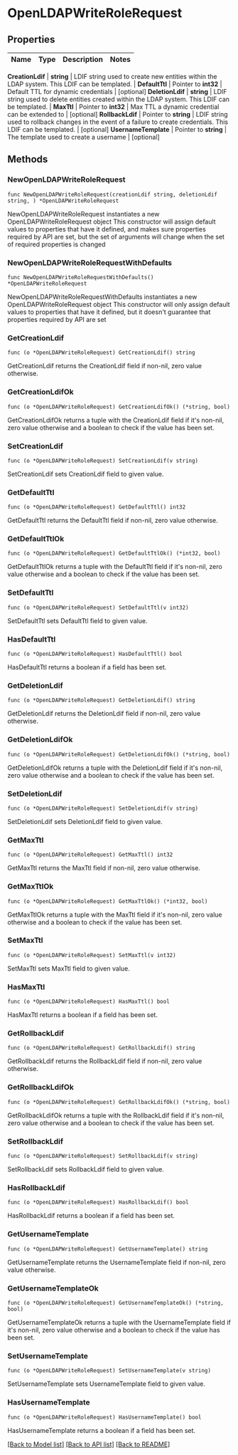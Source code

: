 # OpenLDAPWriteRoleRequest


## Properties

Name | Type | Description | Notes
------------ | ------------- | ------------- | -------------


**CreationLdif** | **string** | LDIF string used to create new entities within the LDAP system. This LDIF can be templated. | 
**DefaultTtl** | Pointer to **int32** | Default TTL for dynamic credentials | [optional] 
**DeletionLdif** | **string** | LDIF string used to delete entities created within the LDAP system. This LDIF can be templated. | 
**MaxTtl** | Pointer to **int32** | Max TTL a dynamic credential can be extended to | [optional] 
**RollbackLdif** | Pointer to **string** | LDIF string used to rollback changes in the event of a failure to create credentials. This LDIF can be templated. | [optional] 
**UsernameTemplate** | Pointer to **string** | The template used to create a username | [optional] 



## Methods


### NewOpenLDAPWriteRoleRequest

`func NewOpenLDAPWriteRoleRequest(creationLdif string, deletionLdif string, ) *OpenLDAPWriteRoleRequest`

NewOpenLDAPWriteRoleRequest instantiates a new OpenLDAPWriteRoleRequest object
This constructor will assign default values to properties that have it defined,
and makes sure properties required by API are set, but the set of arguments
will change when the set of required properties is changed

### NewOpenLDAPWriteRoleRequestWithDefaults

`func NewOpenLDAPWriteRoleRequestWithDefaults() *OpenLDAPWriteRoleRequest`

NewOpenLDAPWriteRoleRequestWithDefaults instantiates a new OpenLDAPWriteRoleRequest object
This constructor will only assign default values to properties that have it defined,
but it doesn't guarantee that properties required by API are set


### GetCreationLdif

`func (o *OpenLDAPWriteRoleRequest) GetCreationLdif() string`

GetCreationLdif returns the CreationLdif field if non-nil, zero value otherwise.

### GetCreationLdifOk

`func (o *OpenLDAPWriteRoleRequest) GetCreationLdifOk() (*string, bool)`

GetCreationLdifOk returns a tuple with the CreationLdif field if it's non-nil, zero value otherwise
and a boolean to check if the value has been set.

### SetCreationLdif

`func (o *OpenLDAPWriteRoleRequest) SetCreationLdif(v string)`

SetCreationLdif sets CreationLdif field to given value.





### GetDefaultTtl

`func (o *OpenLDAPWriteRoleRequest) GetDefaultTtl() int32`

GetDefaultTtl returns the DefaultTtl field if non-nil, zero value otherwise.

### GetDefaultTtlOk

`func (o *OpenLDAPWriteRoleRequest) GetDefaultTtlOk() (*int32, bool)`

GetDefaultTtlOk returns a tuple with the DefaultTtl field if it's non-nil, zero value otherwise
and a boolean to check if the value has been set.

### SetDefaultTtl

`func (o *OpenLDAPWriteRoleRequest) SetDefaultTtl(v int32)`

SetDefaultTtl sets DefaultTtl field to given value.


### HasDefaultTtl

`func (o *OpenLDAPWriteRoleRequest) HasDefaultTtl() bool`

HasDefaultTtl returns a boolean if a field has been set.




### GetDeletionLdif

`func (o *OpenLDAPWriteRoleRequest) GetDeletionLdif() string`

GetDeletionLdif returns the DeletionLdif field if non-nil, zero value otherwise.

### GetDeletionLdifOk

`func (o *OpenLDAPWriteRoleRequest) GetDeletionLdifOk() (*string, bool)`

GetDeletionLdifOk returns a tuple with the DeletionLdif field if it's non-nil, zero value otherwise
and a boolean to check if the value has been set.

### SetDeletionLdif

`func (o *OpenLDAPWriteRoleRequest) SetDeletionLdif(v string)`

SetDeletionLdif sets DeletionLdif field to given value.





### GetMaxTtl

`func (o *OpenLDAPWriteRoleRequest) GetMaxTtl() int32`

GetMaxTtl returns the MaxTtl field if non-nil, zero value otherwise.

### GetMaxTtlOk

`func (o *OpenLDAPWriteRoleRequest) GetMaxTtlOk() (*int32, bool)`

GetMaxTtlOk returns a tuple with the MaxTtl field if it's non-nil, zero value otherwise
and a boolean to check if the value has been set.

### SetMaxTtl

`func (o *OpenLDAPWriteRoleRequest) SetMaxTtl(v int32)`

SetMaxTtl sets MaxTtl field to given value.


### HasMaxTtl

`func (o *OpenLDAPWriteRoleRequest) HasMaxTtl() bool`

HasMaxTtl returns a boolean if a field has been set.




### GetRollbackLdif

`func (o *OpenLDAPWriteRoleRequest) GetRollbackLdif() string`

GetRollbackLdif returns the RollbackLdif field if non-nil, zero value otherwise.

### GetRollbackLdifOk

`func (o *OpenLDAPWriteRoleRequest) GetRollbackLdifOk() (*string, bool)`

GetRollbackLdifOk returns a tuple with the RollbackLdif field if it's non-nil, zero value otherwise
and a boolean to check if the value has been set.

### SetRollbackLdif

`func (o *OpenLDAPWriteRoleRequest) SetRollbackLdif(v string)`

SetRollbackLdif sets RollbackLdif field to given value.


### HasRollbackLdif

`func (o *OpenLDAPWriteRoleRequest) HasRollbackLdif() bool`

HasRollbackLdif returns a boolean if a field has been set.




### GetUsernameTemplate

`func (o *OpenLDAPWriteRoleRequest) GetUsernameTemplate() string`

GetUsernameTemplate returns the UsernameTemplate field if non-nil, zero value otherwise.

### GetUsernameTemplateOk

`func (o *OpenLDAPWriteRoleRequest) GetUsernameTemplateOk() (*string, bool)`

GetUsernameTemplateOk returns a tuple with the UsernameTemplate field if it's non-nil, zero value otherwise
and a boolean to check if the value has been set.

### SetUsernameTemplate

`func (o *OpenLDAPWriteRoleRequest) SetUsernameTemplate(v string)`

SetUsernameTemplate sets UsernameTemplate field to given value.


### HasUsernameTemplate

`func (o *OpenLDAPWriteRoleRequest) HasUsernameTemplate() bool`

HasUsernameTemplate returns a boolean if a field has been set.









[[Back to Model list]](../README.md#documentation-for-models) [[Back to API list]](../README.md#documentation-for-api-endpoints) [[Back to README]](../README.md)


